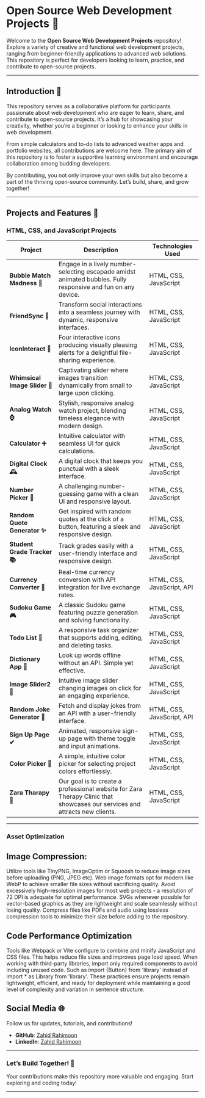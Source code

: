 # **Open Source Web Development Projects** 🚀  

Welcome to the **Open Source Web Development Projects** repository! Explore a variety of creative and functional web development projects, ranging from beginner-friendly applications to advanced web solutions. This repository is perfect for developers looking to learn, practice, and contribute to open-source projects.  

---

## **Introduction** 🎉  

This repository serves as a collaborative platform for participants passionate about web development who are eager to learn, share, and contribute to open-source projects. It’s a hub for showcasing your creativity, whether you’re a beginner or looking to enhance your skills in web development.

From simple calculators and to-do lists to advanced weather apps and portfolio websites, all contributions are welcome here. The primary aim of this repository is to foster a supportive learning environment and encourage collaboration among budding developers.

By contributing, you not only improve your own skills but also become a part of the thriving open-source community. Let’s build, share, and grow together! 

---  

## **Projects and Features** 🌟  

### **HTML, CSS, and JavaScript Projects**  

| **Project**                  | **Description**                                                                                                   | **Technologies Used**                                   |  
|------------------------------|-------------------------------------------------------------------------------------------------------------------|--------------------------------------------------------|  
| **Bubble Match Madness 🌈**    | Engage in a lively number-selecting escapade amidst animated bubbles. Fully responsive and fun on any device.      | HTML, CSS, JavaScript                                  |  
| **FriendSync 💫**             | Transform social interactions into a seamless journey with dynamic, responsive interfaces.                       | HTML, CSS, JavaScript                                  |  
| **IconInteract 🎨**           | Four interactive icons producing visually pleasing alerts for a delightful file-sharing experience.               | HTML, CSS, JavaScript                                  |  
| **Whimsical Image Slider 📸** | Captivating slider where images transition dynamically from small to large upon clicking.                        | HTML, CSS, JavaScript                                  |  
| **Analog Watch ⌚**            | Stylish, responsive analog watch project, blending timeless elegance with modern design.                         | HTML, CSS, JavaScript                                  |  
| **Calculator ➕**              | Intuitive calculator with seamless UI for quick calculations.                                                   | HTML, CSS, JavaScript                                  |  
| **Digital Clock 🕰️**          | A digital clock that keeps you punctual with a sleek interface.                                                 | HTML, CSS, JavaScript                                  |  
| **Number Picker 🎲**           | A challenging number-guessing game with a clean UI and responsive layout.                                        | HTML, CSS, JavaScript                                  |  
| **Random Quote Generator ✨** | Get inspired with random quotes at the click of a button, featuring a sleek and responsive design.               | HTML, CSS, JavaScript                                  |  
| **Student Grade Tracker 📚**  | Track grades easily with a user-friendly interface and responsive design.                                        | HTML, CSS, JavaScript                                  |  
| **Currency Converter 💱**      | Real-time currency conversion with API integration for live exchange rates.                                      | HTML, CSS, JavaScript, API                             |  
| **Sudoku Game 🎮**             | A classic Sudoku game featuring puzzle generation and solving functionality.                                     | HTML, CSS, JavaScript                                  |  
| **Todo List 📝**               | A responsive task organizer that supports adding, editing, and deleting tasks.                                  | HTML, CSS, JavaScript                                  |  
| **Dictionary App 📖**         | Look up words offline without an API. Simple yet effective.                                                    | HTML, CSS, JavaScript                                  |  
| **Image Slider2 📸**          | Intuitive image slider changing images on click for an engaging experience.                                     | HTML, CSS, JavaScript                                  |  
| **Random Joke Generator 🤣**  | Fetch and display jokes from an API with a user-friendly interface.                                             | HTML, CSS, JavaScript, API                             |  
| **Sign Up Page ✔**            | Animated, responsive sign-up page with theme toggle and input animations.                                       | HTML, CSS, JavaScript                                  |  
| **Color Picker 🌈**           | A simple, intuitive color picker for selecting project colors effortlessly.                                      | HTML, CSS, JavaScript                                  |  
| **Zara Tharapy 🌈**           | Our goal is to create a professional website for Zara Therapy Clinic that showcases our services and attracts new clients.                                       | HTML, CSS, JavaScript                                  |  

---  
### Asset Optimization

## Image Compression: 
Utilize tools like TinyPNG, ImageOptim or Squoosh to reduce image sizes before uploading (PNG, JPEG etc). Web image formats opt for modern like WebP to achieve smaller file sizes without sacrificing quality. Avoid excessively high-resolution images for most web projects - a resolution of 72 DPI is adequate for optimal performance. SVGs whenever possible for vector-based graphics as they are lightweight and scale seamlessly without losing quality. Compress files like PDFs and audio using lossless compression tools to minimize their size before adding to the repository.

## Code Performance Optimization

Tools like Webpack or Vite configure to combine and minify JavaScript and CSS files. This helps reduce file sizes and improves page load speed. When working with third-party libraries, import only required components to avoid including unused code. Such as import {Button} from 'library' instead of import * as Library from 'library'. These practices ensure projects remain lightweight, efficient, and ready for deployment while maintaining a good level of complexity and variation in sentence structure.

## **Social Media** 🌐  

Follow us for updates, tutorials, and contributions!  

- **GitHub**: [Zahid Rahimoon](https://github.com/zahidrahimoon)  
- **LinkedIn**: [Zahid Rahimoon](https://linkedin.com/in/zahidrahimoon)    

---

### **Let’s Build Together! 🚀**  

Your contributions make this repository more valuable and engaging. Start exploring and coding today!  

---  
